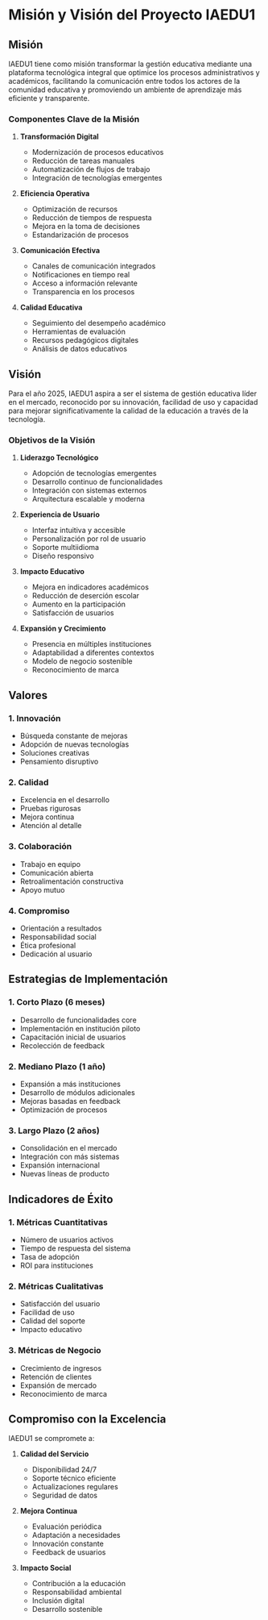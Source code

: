 # Misión y Visión del Proyecto IAEDU1

## Misión

IAEDU1 tiene como misión transformar la gestión educativa mediante una plataforma tecnológica integral que optimice los procesos administrativos y académicos, facilitando la comunicación entre todos los actores de la comunidad educativa y promoviendo un ambiente de aprendizaje más eficiente y transparente.

### Componentes Clave de la Misión

1. **Transformación Digital**
   - Modernización de procesos educativos
   - Reducción de tareas manuales
   - Automatización de flujos de trabajo
   - Integración de tecnologías emergentes

2. **Eficiencia Operativa**
   - Optimización de recursos
   - Reducción de tiempos de respuesta
   - Mejora en la toma de decisiones
   - Estandarización de procesos

3. **Comunicación Efectiva**
   - Canales de comunicación integrados
   - Notificaciones en tiempo real
   - Acceso a información relevante
   - Transparencia en los procesos

4. **Calidad Educativa**
   - Seguimiento del desempeño académico
   - Herramientas de evaluación
   - Recursos pedagógicos digitales
   - Análisis de datos educativos

## Visión

Para el año 2025, IAEDU1 aspira a ser el sistema de gestión educativa líder en el mercado, reconocido por su innovación, facilidad de uso y capacidad para mejorar significativamente la calidad de la educación a través de la tecnología.

### Objetivos de la Visión

1. **Liderazgo Tecnológico**
   - Adopción de tecnologías emergentes
   - Desarrollo continuo de funcionalidades
   - Integración con sistemas externos
   - Arquitectura escalable y moderna

2. **Experiencia de Usuario**
   - Interfaz intuitiva y accesible
   - Personalización por rol de usuario
   - Soporte multiidioma
   - Diseño responsivo

3. **Impacto Educativo**
   - Mejora en indicadores académicos
   - Reducción de deserción escolar
   - Aumento en la participación
   - Satisfacción de usuarios

4. **Expansión y Crecimiento**
   - Presencia en múltiples instituciones
   - Adaptabilidad a diferentes contextos
   - Modelo de negocio sostenible
   - Reconocimiento de marca

## Valores

### 1. Innovación
- Búsqueda constante de mejoras
- Adopción de nuevas tecnologías
- Soluciones creativas
- Pensamiento disruptivo

### 2. Calidad
- Excelencia en el desarrollo
- Pruebas rigurosas
- Mejora continua
- Atención al detalle

### 3. Colaboración
- Trabajo en equipo
- Comunicación abierta
- Retroalimentación constructiva
- Apoyo mutuo

### 4. Compromiso
- Orientación a resultados
- Responsabilidad social
- Ética profesional
- Dedicación al usuario

## Estrategias de Implementación

### 1. Corto Plazo (6 meses)
- Desarrollo de funcionalidades core
- Implementación en institución piloto
- Capacitación inicial de usuarios
- Recolección de feedback

### 2. Mediano Plazo (1 año)
- Expansión a más instituciones
- Desarrollo de módulos adicionales
- Mejoras basadas en feedback
- Optimización de procesos

### 3. Largo Plazo (2 años)
- Consolidación en el mercado
- Integración con más sistemas
- Expansión internacional
- Nuevas líneas de producto

## Indicadores de Éxito

### 1. Métricas Cuantitativas
- Número de usuarios activos
- Tiempo de respuesta del sistema
- Tasa de adopción
- ROI para instituciones

### 2. Métricas Cualitativas
- Satisfacción del usuario
- Facilidad de uso
- Calidad del soporte
- Impacto educativo

### 3. Métricas de Negocio
- Crecimiento de ingresos
- Retención de clientes
- Expansión de mercado
- Reconocimiento de marca

## Compromiso con la Excelencia

IAEDU1 se compromete a:

1. **Calidad del Servicio**
   - Disponibilidad 24/7
   - Soporte técnico eficiente
   - Actualizaciones regulares
   - Seguridad de datos

2. **Mejora Continua**
   - Evaluación periódica
   - Adaptación a necesidades
   - Innovación constante
   - Feedback de usuarios

3. **Impacto Social**
   - Contribución a la educación
   - Responsabilidad ambiental
   - Inclusión digital
   - Desarrollo sostenible 